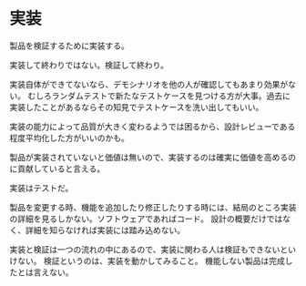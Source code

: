 # 実装

製品を検証するために実装する。

実装して終わりではない。検証して終わり。

実装自体ができてないなら、デモシナリオを他の人が確認してもあまり効果がない。
むしろランダムテストで新たなテストケースを見つける方が大事。過去に実装したことがあるならその知見でテストケースを洗い出してもいい。

実装の能力によって品質が大きく変わるようでは困るから、設計レビューである程度平均化した方がいいのかも。

製品が実装されていないと価値は無いので、実装するのは確実に価値を高めるのに貢献していると言える。

実装はテストだ。

製品を変更する時、機能を追加したり修正したりする時には、結局のところ実装の詳細を見るしかない。ソフトウェアであればコード。
設計の概要だけではなく、詳細を知らなければ実装には踏み込めない。

実装と検証は一つの流れの中にあるので、実装に関わる人は検証もできないといけない。
検証というのは、実装を動かしてみること。
機能しない製品は完成したとは言えない。

